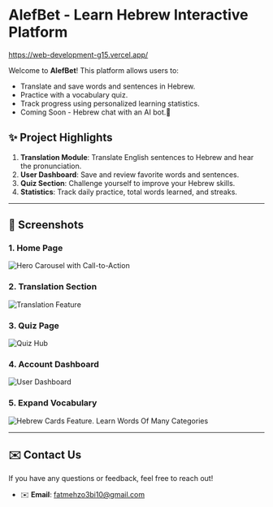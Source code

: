 # AlefBet - Learn Hebrew Interactive Platform
https://web-development-g15.vercel.app/

Welcome to **AlefBet**! This platform allows users to:
- Translate and save words and sentences in Hebrew.
- Practice with a vocabulary quiz.
- Track progress using personalized learning statistics.
- Coming Soon - Hebrew chat with an AI bot.🤖

## ✨ Project Highlights

1. **Translation Module**: Translate English sentences to Hebrew and hear the pronunciation.
2. **User Dashboard**: Save and review favorite words and sentences.
3. **Quiz Section**: Challenge yourself to improve your Hebrew skills.
4. **Statistics**: Track daily practice, total words learned, and streaks.

---

## 📸 Screenshots

### 1. **Home Page**
   ![Hero Carousel with Call-to-Action](./WebG15_Nextjs/public/appScreenShots/carouselSS.png)

### 2. **Translation Section**
   ![Translation Feature](./WebG15_Nextjs/public/appScreenShots/translateSS.png)

### 3. **Quiz Page**
   ![Quiz Hub](./WebG15_Nextjs/public/appScreenShots/quizSS.png)

### 4. **Account Dashboard**
   ![User Dashboard](./WebG15_Nextjs/public/appScreenShots/acountSS.png)

### 5. **Expand Vocabulary**
![Hebrew Cards Feature. Learn Words Of Many Categories](./WebG15_Nextjs/public/appScreenShots/cardsSS.png)

---

## ✉️ Contact Us

If you have any questions or feedback, feel free to reach out!

- ✉️ **Email**: [fatmehzo3bi10@gmail.com](mailto:fatmehzo3bi10@gmail.com)
